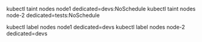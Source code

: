 kubectl taint nodes node1 dedicated=devs:NoSchedule
kubectl taint nodes node-2 dedicated=tests:NoSchedule

kubectl label nodes node1 dedicated=devs
kubectl label nodes node-2 dedicated=devs
